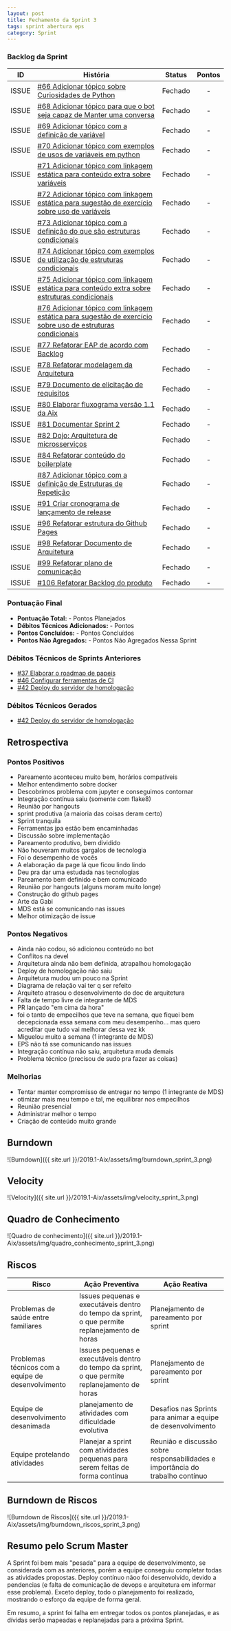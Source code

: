 ```yaml
---
layout: post
title: Fechamento da Sprint 3
tags: sprint abertura eps
category: Sprint
---
```


### Backlog da Sprint

| ID | História | Status | Pontos |
|:--:| ------- | :----: | :----: |
|ISSUE|[#66 Adicionar tópico sobre Curiosidades de Python](https://github.com/fga-eps-mds/2019.1-aix/issues/66)|Fechado|-|
|ISSUE|[#68 Adicionar tópico para que o bot seja capaz de Manter uma conversa](https://github.com/fga-eps-mds/2019.1-aix/issues/68)|Fechado|-|
|ISSUE|[#69 Adicionar tópico com a definição de variável](https://github.com/fga-eps-mds/2019.1-aix/issues/69)|Fechado|-|
|ISSUE|[#70 Adicionar tópico com exemplos de usos de variáveis em python](https://github.com/fga-eps-mds/2019.1-aix/issues/70)|Fechado|-|
|ISSUE|[#71 Adicionar tópico com linkagem estática para conteúdo extra sobre variáveis](https://github.com/fga-eps-mds/2019.1-aix/issues/71)|Fechado|-|
|ISSUE|[#72 Adicionar tópico com linkagem estática para sugestão de exercício sobre uso de variáveis](https://github.com/fga-eps-mds/2019.1-aix/issues/72)|Fechado|-|
|ISSUE|[#73 Adicionar tópico com a definição do que são estruturas condicionais](https://github.com/fga-eps-mds/2019.1-aix/issues/73)|Fechado|-|
|ISSUE|[#74 Adicionar tópico com exemplos de utilização de estruturas condicionais](https://github.com/fga-eps-mds/2019.1-aix/issues/74)|Fechado|-|
|ISSUE|[#75 Adicionar tópico com linkagem estática para conteúdo extra sobre estruturas condicionais](https://github.com/fga-eps-mds/2019.1-aix/issues/75)|Fechado|-|
|ISSUE|[#76 Adicionar tópico com linkagem estática para sugestão de exercício sobre uso de estruturas condicionais](https://github.com/fga-eps-mds/2019.1-aix/issues/76)|Fechado|-|
|ISSUE|[#77 Refatorar EAP de acordo com Backlog](https://github.com/fga-eps-mds/2019.1-aix/issues/77)|Fechado|-|
|ISSUE|[#78 Refatorar modelagem da Arquitetura](https://github.com/fga-eps-mds/2019.1-aix/issues/78)|Fechado|-|
|ISSUE|[#79 Documento de elicitação de requisitos](https://github.com/fga-eps-mds/2019.1-aix/issues/79)|Fechado|-|
|ISSUE|[#80 Elaborar fluxograma versão 1.1 da Aix](https://github.com/fga-eps-mds/2019.1-aix/issues/80)|Fechado|-|
|ISSUE|[#81 Documentar Sprint 2](https://github.com/fga-eps-mds/2019.1-aix/issues/81)|Fechado|-|
|ISSUE|[#82 Dojo: Arquitetura de microsserviços](https://github.com/fga-eps-mds/2019.1-aix/issues/82)|Fechado|-|
|ISSUE|[#84 Refatorar conteúdo do boilerplate](https://github.com/fga-eps-mds/2019.1-aix/issues/84)|Fechado|-|
|ISSUE|[#87 Adicionar tópico com a definição de Estruturas de Repetição](https://github.com/fga-eps-mds/2019.1-aix/issues/87)|Fechado|-|
|ISSUE|[#91 Criar cronograma de lançamento de release](https://github.com/fga-eps-mds/2019.1-aix/issues/91)|Fechado|-|
|ISSUE|[#96 Refatorar estrutura do Github Pages](https://github.com/fga-eps-mds/2019.1-aix/issues/96)|Fechado|-|
|ISSUE|[#98 Refatorar Documento de Arquitetura](https://github.com/fga-eps-mds/2019.1-aix/issues/98)|Fechado|-|
|ISSUE|[#99 Refatorar plano de comunicação](https://github.com/fga-eps-mds/2019.1-aix/issues/99)|Fechado|-|
|ISSUE|[#106 Refatorar Backlog do produto](https://github.com/fga-eps-mds/2019.1-aix/issues/106)|Fechado|-|

### Pontuação Final

* __Pontuação Total:__ - Pontos Planejados
* __Débitos Técnicos Adicionados:__ - Pontos 
* __Pontos Concluídos:__ - Pontos Concluídos
* __Pontos Não Agregados:__ - Pontos Não Agregados Nessa Sprint

### Débitos Técnicos de Sprints Anteriores

* [#37 Elaborar o roadmap de papeis](https://github.com/fga-eps-mds/2019.1-aix/issues/37)
* [#46 Configurar ferramentas de CI](https://github.com/fga-eps-mds/2019.1-aix/issues/46)
* [#42 Deploy do servidor de homologação](https://github.com/fga-eps-mds/2019.1-aix/issues/42)

### Débitos Técnicos Gerados

* [#42 Deploy do servidor de homologação](https://github.com/fga-eps-mds/2019.1-aix/issues/42)

## Retrospectiva

### Pontos Positivos

- Pareamento aconteceu muito bem, horários compatíveis
- Melhor entendimento sobre docker
- Descobrimos problema com jupyter e conseguimos contornar
- Integração contínua saiu (somente com flake8)
- Reunião por hangouts
- sprint produtiva (a maioria das coisas deram certo)
- Sprint tranquila
- Ferramentas jpa estão bem encaminhadas
- Discussão sobre implementação
- Pareamento produtivo, bem dividido
- Não houveram muitos gargalos de tecnologia
- Foi o desempenho de vocês
- A elaboração da page lá que ficou lindo lindo
- Deu pra dar uma estudada nas tecnologias  
- Pareamento bem definido e bem comunicado
- Reunião por hangouts (alguns moram muito longe)
- Construção do github pages
- Arte da Gabi
- MDS está se comunicando nas issues
- Melhor otimização de issue


### Pontos Negativos

- Ainda não codou, só adicionou conteúdo no bot
- Conflitos na devel
- Arquitetura ainda não bem definida, atrapalhou homologação
- Deploy de homologação não saiu
- Arquitetura mudou um pouco na Sprint
- Diagrama de relação vai ter q ser refeito
- Arquiteto atrasou o desenvolvimento do doc de arquitetura
- Falta de tempo livre de integrante de MDS
- PR lançado "em cima da hora"
- foi o tanto de empecilhos que teve na semana, que fiquei bem decepcionada essa semana com meu desempenho... mas quero acreditar que tudo vai melhorar dessa vez kk
- Miguelou muito a semana (1 integrante de MDS)
- EPS não tá sse comunicando nas issues
- Integração contínua não saiu, arquitetura muda demais
- Problema técnico (precisou de sudo pra fazer as coisas)


### Melhorias

- Tentar manter compromisso de entregar no tempo (1 integrante de MDS)
- otimizar mais meu tempo e tal,  me equilibrar nos empecilhos
- Reunião presencial
- Administrar melhor o tempo
- Criação de conteúdo muito grande


## Burndown

![Burndown]({{ site.url }}/2019.1-Aix/assets/img/burndown_sprint_3.png)

## Velocity

![Velocity]({{ site.url }}/2019.1-Aix/assets/img/velocity_sprint_3.png)

## Quadro de Conhecimento

![Quadro de conhecimento]({{ site.url }}/2019.1-Aix/assets/img/quadro_conhecimento_sprint_3.png)

## Riscos

| Risco  | Ação Preventiva  | Ação Reativa  |
|---|---|---|
| Problemas de saúde entre familiares |Issues pequenas e executáveis dentro do tempo da sprint, o que permite replanejamento de horas |Planejamento de pareamento por sprint |
| Problemas técnicos com  a equipe de desenvolvimento |Issues pequenas e executáveis dentro do tempo da sprint, o que permite replanejamento de horas |Planejamento de pareamento por sprint |
| Equipe de desenvolvimento desanimada |planejamento de atividades com dificuldade evolutiva |Desafios nas Sprints para animar a equipe de desenvolvimento |
| Equipe protelando atividades | Planejar a sprint com atividades pequenas para serem feitas de forma contínua | Reunião e discussão sobre responsabilidades e importância do trabalho contínuo |

## Burndown de Riscos

![Burndown de Riscos]({{ site.url }}/2019.1-Aix/assets/img/burndown_riscos_sprint_3.png)

## Resumo pelo Scrum Master

A Sprint foi bem mais "pesada" para a equipe de desenvolvimento, se considerada com as anteriores, porém a equipe conseguiu completar todas as atividades propostas. Deploy contínuo nãoo foi desenvolvido, devido a pendencias (e falta de comunicação de devops e arquitetura em informar esse problema). Exceto deploy, todo o planejamento foi realizado, mostrando o esforço da equipe de forma geral.

Em resumo, a sprint foi falha em entregar todos os pontos planejadas, e as dívidas serão mapeadas e replanejadas para a próxima Sprint.